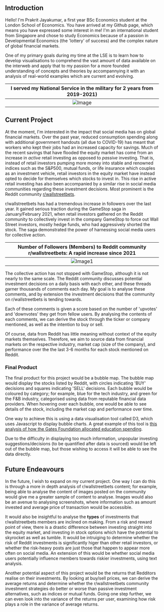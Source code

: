 ## Introduction

Hello! I'm Prakrit Jayakumar, a first year BSc Economics student at the London School of Economics. You have arrived at my Github page, which means you have expressed some interest in me! I'm an international student from Singapore and chose to study Economics because of a passion in Developmental Economics (the 'lottery' of success) and the complex nature of global financial markets.

One of my primary goals during my time at the LSE is to learn how to develop visualisations to comprehend the vast amount of data available on the interweb and apply that to my passion for a more founded understanding of concepts and theories by accompannying it with an analysis of real-world examples which are current and evolving.

|I served my National Service in the military for 2 years from 2019-2021)|
|:--:|
|![Image](https://nextcloud.prakritj.com/apps/files_sharing/publicpreview/6x4rHATWZynqCTp?x=3828&y=1508&a=true&file=3f154a6d-9bfb-462c-98fa-f1a6920cf381.png&scalingup=0.png)| 

## Current Project

At the moment, I'm interested in the impact that social media has on global financial markets. Over the past year, reduced consumption spending along with additional government handouts (all due to COVID-19) has meant that workers who kept their jobs had an increased capacity for savings. Much of the recent savings that have flooded the equity market has come from an increase in _active_ retail investing as opposed to _passive_ investing. That is, instead of retail investors pumping more money into stable and renowned indices such as the S&P500, mutual funds, or life insurance which couples as an investment vehicle, retail investors in the equity market  have instead opted to decide for themselves which stocks to invest in. This rise in active retail investing has also been accompanied by a similar rise in social media communities regarding these investment decisions. Most prominent is the Reddit community [r/wallstreetbets](https://reddit.com/r/wallstreetbets). 

r/wallstreetbets has had a tremendous increase in followers over the last year. It gained serious traction during the GameStop saga in January/February 2021, when retail investors gathered on the Reddit community to collectively invest in the company GameStop to force out Wall Street investors, mostly hedge funds, who had aggressively shorted the stock. The saga demonstrated the power of harnessing social media users for collective action.

|Number of Followers (Members) to Reddit community r/wallstreetbets: A rapid increase since 2021|
|:--:| 
|![Image1](https://i.ibb.co/cx5jTqq/newplot.png)|

The collective action has not stopped with GameStop, although it is not nearly to the same scale. The Reddit community discusses potential investment decisions on a daily basis with each other, and these threads garner thousands of comments each day. My goal is to analyse these comments, and by extension the investment decisions that the community on r/wallstreetbets is tending towards.

Each of these comments is given a score based on the number of 'upvotes' and 'downvotes' they get from fellow users. By analysing the contents of each comments, we can derive the stock through the ticker or company  mentioned, as well as the intention to buy or sell.

Of course, data from Reddit has little meaning without context of the equity markets themselves. Therefore, we aim to source data from financial markets on the respective industry, market cap (size of the company), and performance over the the last 3-6 months for each stock mentioned on Reddit.

### Final Product

The final product for this project would be a bubble map. The bubble map would display the stocks listed by Reddit, with circles indicating 'BUY' decisions and squares indicating 'SELL' decisions. Each bubble would be coloured by category; for example, blue for the tech industry, and green for the F&B industry, categorised using data from reputable financial data providers. When hovering over each bubble, one would be able to see details of the stock, including the market cap and performance over time.

One way to achieve this is using a data visualisation tool called D3, which uses Javascript to display bubble charts. A great example of this tool is [this analysis of how the Gates Foundation allocated education spending](http://vallandingham.me/bubble_chart/).

Due to the difficulty in displaying too much information, unpopular investing suggestions/decisions (to be quantified after data is sourced) would be left out of the bubble map, but those wishing to access it will be able to see the data directly. 

## Future Endeavours

In the future, I wish to expand on my current project. One way I can do this is through a more in depth analysis of r/wallstreetbets content; for example, being able to analyse the content of images posted on the community would give me a greater sample of content to analyse. Images would also be an avenue to analysing screenshots, where information such as amount invested and average price of transaction would be accessible. 

It would also be insightful to analyse the **types** of investments that r/wallstreetbets members are inclined on making. From a risk and reward point of view, there is a drastic difference between investing straight into the equity market, and investing in stock options which have the potential to skyrocket as well as tumble. It would be intruiging to determine whether the risk of Reddit investments is significantly higer than other retail investors, or whether the risk-heavy posts are just those that happen to appear more often on social media. An extension of this would be whether social media users potentially influence members towards riskier investments, using text analysis. 

Another potential aspect of this project would be the returns that Redditors realise on their investments. By looking at buy/sell prices, we can derive the average returns and determine whether the r/wallstreetbets community investment strategies do better or worse than passive investment alternatives, such as indices or mutual funds. Going one step further, we can even look into the variance of the returns per user, examining how risk plays a role in the variance of average returns.
